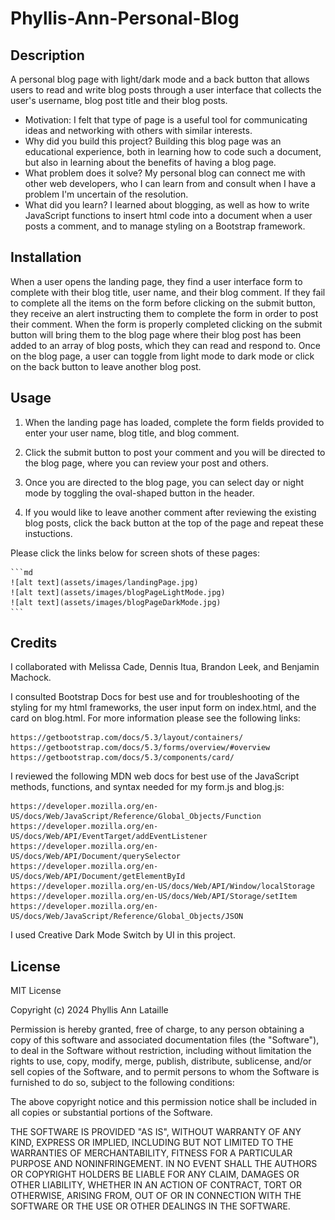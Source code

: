 # Phyllis-Ann-Personal-Blog

## Description

A personal blog page with light/dark mode and a back button that allows users to read and write blog posts through a user interface that collects the user's username, blog post title and their blog posts.

- Motivation: I felt that type of page is a useful tool for communicating ideas and networking with others with similar interests.
- Why did you build this project? Building this blog page was an educational experience, both in learning how to code such a document, but also in learning about the benefits of having a blog page.
- What problem does it solve? My personal blog can connect me with other web developers, who I can learn from and consult when I have a problem I'm uncertain of the resolution.
- What did you learn? I learned about blogging, as well as how to write JavaScript functions to insert html code into a document when a user posts a comment, and to manage styling on a Bootstrap framework.

## Installation

When a user opens the landing page, they find a user interface form to complete with their blog title, user name, and their blog comment. If they fail to complete all the items on the form before clicking on the submit button, they receive an alert instructing them to complete the form in order to post their comment. When the form is properly completed clicking on the submit button will bring them to the blog page where their blog post has been added to an array of blog posts, which they can read and respond to. Once on the blog page, a user can toggle from light mode to dark mode or click on the back button to leave another blog post.

## Usage

1. When the landing page has loaded, complete the form fields provided to enter your user name, blog title, and blog comment.

2. Click the submit button to post your comment and you will be directed to the blog page, where you can review your post and others.

3. Once you are directed to the blog page, you can select day or night mode by toggling the oval-shaped button in the header.

4. If you would like to leave another comment after reviewing the existing blog posts, click the back button at the top of the page and repeat these instuctions.

Please click the links below for screen shots of these pages:

    ```md
    ![alt text](assets/images/landingPage.jpg)
    ![alt text](assets/images/blogPageLightMode.jpg)
    ![alt text](assets/images/blogPageDarkMode.jpg)
    ```

## Credits

I collaborated with Melissa Cade, Dennis Itua, Brandon Leek, and Benjamin Machock.

I consulted Bootstrap Docs for best use and for troubleshooting of the styling for my html frameworks, the user input form on index.html, and the card on blog.html. For more information please see the following links:

    https://getbootstrap.com/docs/5.3/layout/containers/
    https://getbootstrap.com/docs/5.3/forms/overview/#overview
    https://getbootstrap.com/docs/5.3/components/card/

I reviewed the following MDN web docs for best use of the JavaScript methods, functions, and syntax needed for my form.js and blog.js:

    https://developer.mozilla.org/en-US/docs/Web/JavaScript/Reference/Global_Objects/Function
    https://developer.mozilla.org/en-US/docs/Web/API/EventTarget/addEventListener
    https://developer.mozilla.org/en-US/docs/Web/API/Document/querySelector
    https://developer.mozilla.org/en-US/docs/Web/API/Document/getElementById
    https://developer.mozilla.org/en-US/docs/Web/API/Window/localStorage
    https://developer.mozilla.org/en-US/docs/Web/API/Storage/setItem
    https://developer.mozilla.org/en-US/docs/Web/JavaScript/Reference/Global_Objects/JSON

I used Creative Dark Mode Switch by UI in this project.

## License

MIT License

Copyright (c) 2024 Phyllis Ann Lataille

Permission is hereby granted, free of charge, to any person obtaining a copy
of this software and associated documentation files (the "Software"), to deal
in the Software without restriction, including without limitation the rights
to use, copy, modify, merge, publish, distribute, sublicense, and/or sell
copies of the Software, and to permit persons to whom the Software is
furnished to do so, subject to the following conditions:

The above copyright notice and this permission notice shall be included in all
copies or substantial portions of the Software.

THE SOFTWARE IS PROVIDED "AS IS", WITHOUT WARRANTY OF ANY KIND, EXPRESS OR
IMPLIED, INCLUDING BUT NOT LIMITED TO THE WARRANTIES OF MERCHANTABILITY,
FITNESS FOR A PARTICULAR PURPOSE AND NONINFRINGEMENT. IN NO EVENT SHALL THE
AUTHORS OR COPYRIGHT HOLDERS BE LIABLE FOR ANY CLAIM, DAMAGES OR OTHER
LIABILITY, WHETHER IN AN ACTION OF CONTRACT, TORT OR OTHERWISE, ARISING FROM,
OUT OF OR IN CONNECTION WITH THE SOFTWARE OR THE USE OR OTHER DEALINGS IN THE
SOFTWARE.
